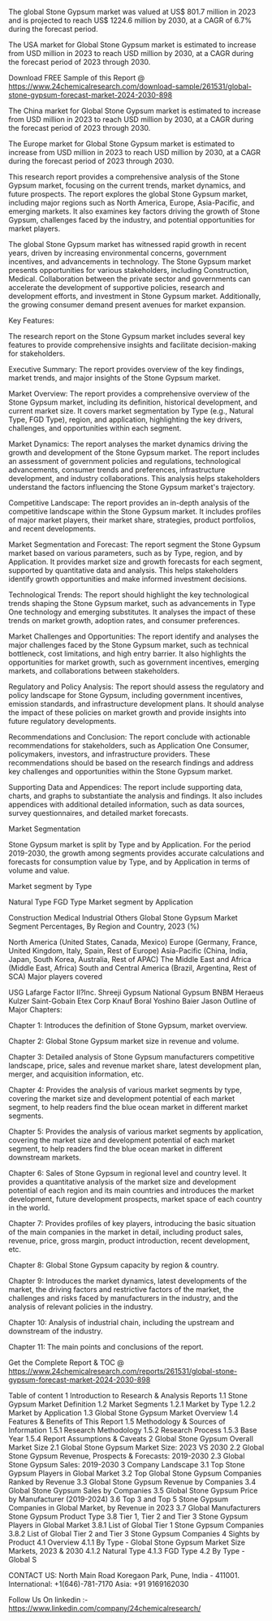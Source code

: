 The global Stone Gypsum market was valued at US$ 801.7 million in 2023 and is projected to reach US$ 1224.6 million by 2030, at a CAGR of 6.7% during the forecast period.

The USA market for Global Stone Gypsum  market is estimated to increase from USD million in 2023 to reach USD million by 2030, at a CAGR during the forecast period of 2023 through 2030.

Download FREE Sample of this Report @ https://www.24chemicalresearch.com/download-sample/261531/global-stone-gypsum-forecast-market-2024-2030-898

The China market for Global Stone Gypsum  market is estimated to increase from USD million in 2023 to reach USD million by 2030, at a CAGR during the forecast period of 2023 through 2030.

The Europe market for Global Stone Gypsum  market is estimated to increase from USD million in 2023 to reach USD million by 2030, at a CAGR during the forecast period of 2023 through 2030.

This research report provides a comprehensive analysis of the Stone Gypsum market, focusing on the current trends, market dynamics, and future prospects. The report explores the global Stone Gypsum market, including major regions such as North America, Europe, Asia-Pacific, and emerging markets. It also examines key factors driving the growth of Stone Gypsum, challenges faced by the industry, and potential opportunities for market players.

The global Stone Gypsum market has witnessed rapid growth in recent years, driven by increasing environmental concerns, government incentives, and advancements in technology. The Stone Gypsum market presents opportunities for various stakeholders, including Construction, Medical. Collaboration between the private sector and governments can accelerate the development of supportive policies, research and development efforts, and investment in Stone Gypsum market. Additionally, the growing consumer demand present avenues for market expansion.

Key Features:

The research report on the Stone Gypsum market includes several key features to provide comprehensive insights and facilitate decision-making for stakeholders.

Executive Summary: The report provides overview of the key findings, market trends, and major insights of the Stone Gypsum market.

Market Overview: The report provides a comprehensive overview of the Stone Gypsum market, including its definition, historical development, and current market size. It covers market segmentation by Type (e.g., Natural Type, FGD Type), region, and application, highlighting the key drivers, challenges, and opportunities within each segment.

Market Dynamics: The report analyses the market dynamics driving the growth and development of the Stone Gypsum market. The report includes an assessment of government policies and regulations, technological advancements, consumer trends and preferences, infrastructure development, and industry collaborations. This analysis helps stakeholders understand the factors influencing the Stone Gypsum market's trajectory.

Competitive Landscape: The report provides an in-depth analysis of the competitive landscape within the Stone Gypsum market. It includes profiles of major market players, their market share, strategies, product portfolios, and recent developments.

Market Segmentation and Forecast: The report segment the Stone Gypsum market based on various parameters, such as by Type, region, and by Application. It provides market size and growth forecasts for each segment, supported by quantitative data and analysis. This helps stakeholders identify growth opportunities and make informed investment decisions.

Technological Trends: The report should highlight the key technological trends shaping the Stone Gypsum market, such as advancements in Type One technology and emerging substitutes. It analyses the impact of these trends on market growth, adoption rates, and consumer preferences.

Market Challenges and Opportunities: The report identify and analyses the major challenges faced by the Stone Gypsum market, such as technical bottleneck, cost limitations, and high entry barrier. It also highlights the opportunities for market growth, such as government incentives, emerging markets, and collaborations between stakeholders.

Regulatory and Policy Analysis: The report should assess the regulatory and policy landscape for Stone Gypsum, including government incentives, emission standards, and infrastructure development plans. It should analyse the impact of these policies on market growth and provide insights into future regulatory developments.

Recommendations and Conclusion: The report conclude with actionable recommendations for stakeholders, such as Application One Consumer, policymakers, investors, and infrastructure providers. These recommendations should be based on the research findings and address key challenges and opportunities within the Stone Gypsum market.

Supporting Data and Appendices: The report include supporting data, charts, and graphs to substantiate the analysis and findings. It also includes appendices with additional detailed information, such as data sources, survey questionnaires, and detailed market forecasts.

Market Segmentation

Stone Gypsum market is split by Type and by Application. For the period 2019-2030, the growth among segments provides accurate calculations and forecasts for consumption value by Type, and by Application in terms of volume and value.

Market segment by Type

Natural Type
FGD Type
Market segment by Application

Construction
Medical
Industrial
Others
Global Stone Gypsum Market Segment Percentages, By Region and Country, 2023 (%)

North America (United States, Canada, Mexico)
Europe (Germany, France, United Kingdom, Italy, Spain, Rest of Europe)
Asia-Pacific (China, India, Japan, South Korea, Australia, Rest of APAC)
The Middle East and Africa (Middle East, Africa)
South and Central America (Brazil, Argentina, Rest of SCA)
Major players covered

USG
Lafarge
Factor II?Inc.
Shreeji Gypsum
National Gypsum
BNBM
Heraeus Kulzer
Saint-Gobain
Etex Corp
Knauf
Boral
Yoshino
Baier
Jason
Outline of Major Chapters:

Chapter 1: Introduces the definition of Stone Gypsum, market overview.

Chapter 2: Global Stone Gypsum market size in revenue and volume.

Chapter 3: Detailed analysis of Stone Gypsum manufacturers competitive landscape, price, sales and revenue market share, latest development plan, merger, and acquisition information, etc.

Chapter 4: Provides the analysis of various market segments by type, covering the market size and development potential of each market segment, to help readers find the blue ocean market in different market segments.

Chapter 5: Provides the analysis of various market segments by application, covering the market size and development potential of each market segment, to help readers find the blue ocean market in different downstream markets.

Chapter 6: Sales of Stone Gypsum in regional level and country level. It provides a quantitative analysis of the market size and development potential of each region and its main countries and introduces the market development, future development prospects, market space of each country in the world.

Chapter 7: Provides profiles of key players, introducing the basic situation of the main companies in the market in detail, including product sales, revenue, price, gross margin, product introduction, recent development, etc.

Chapter 8: Global Stone Gypsum capacity by region & country.

Chapter 9: Introduces the market dynamics, latest developments of the market, the driving factors and restrictive factors of the market, the challenges and risks faced by manufacturers in the industry, and the analysis of relevant policies in the industry.

Chapter 10: Analysis of industrial chain, including the upstream and downstream of the industry.

Chapter 11: The main points and conclusions of the report.

Get the Complete Report & TOC @ https://www.24chemicalresearch.com/reports/261531/global-stone-gypsum-forecast-market-2024-2030-898

Table of content
1 Introduction to Research & Analysis Reports
1.1 Stone Gypsum Market Definition
1.2 Market Segments
1.2.1 Market by Type
1.2.2 Market by Application
1.3 Global Stone Gypsum Market Overview
1.4 Features & Benefits of This Report
1.5 Methodology & Sources of Information
1.5.1 Research Methodology
1.5.2 Research Process
1.5.3 Base Year
1.5.4 Report Assumptions & Caveats
2 Global Stone Gypsum Overall Market Size
2.1 Global Stone Gypsum Market Size: 2023 VS 2030
2.2 Global Stone Gypsum Revenue, Prospects & Forecasts: 2019-2030
2.3 Global Stone Gypsum Sales: 2019-2030
3 Company Landscape
3.1 Top Stone Gypsum Players in Global Market
3.2 Top Global Stone Gypsum Companies Ranked by Revenue
3.3 Global Stone Gypsum Revenue by Companies
3.4 Global Stone Gypsum Sales by Companies
3.5 Global Stone Gypsum Price by Manufacturer (2019-2024)
3.6 Top 3 and Top 5 Stone Gypsum Companies in Global Market, by Revenue in 2023
3.7 Global Manufacturers Stone Gypsum Product Type
3.8 Tier 1, Tier 2 and Tier 3 Stone Gypsum Players in Global Market
3.8.1 List of Global Tier 1 Stone Gypsum Companies
3.8.2 List of Global Tier 2 and Tier 3 Stone Gypsum Companies
4 Sights by Product
4.1 Overview
4.1.1 By Type - Global Stone Gypsum Market Size Markets, 2023 & 2030
4.1.2 Natural Type
4.1.3 FGD Type
4.2 By Type - Global S

CONTACT US:
North Main Road Koregaon Park, Pune, India - 411001.
International: +1(646)-781-7170
Asia: +91 9169162030

Follow Us On linkedin :- https://www.linkedin.com/company/24chemicalresearch/
